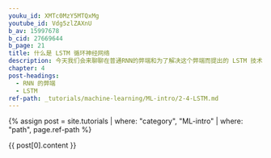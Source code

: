 ```yaml
---
youku_id: XMTc0MzY5MTQxMg
youtube_id: Vdg5zlZAXnU
b_av: 15997678
b_cid: 27669644
b_page: 21
title: 什么是 LSTM 循环神经网络
description: 今天我们会来聊聊在普通RNN的弊端和为了解决这个弊端而提出的 LSTM 技术. LSTM 是 long-short term memory 的简称, 中文叫做 长短期记忆. 是当下最流行的 RNN 形式之一.
chapter: 4
post-headings:
  - RNN 的弊端
  - LSTM
ref-path: _tutorials/machine-learning/ML-intro/2-4-LSTM.md
---
```



{% assign post = site.tutorials | where: "category", "ML-intro" | where: "path", page.ref-path %}

{{ post[0].content }}